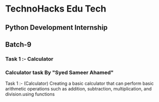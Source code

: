 # TechnoHacks Edu Tech
## Python Development Internship   
## Batch-9
### Task 1 :- Calculator

### Calculator task By "Syed Sameer Ahamed"

Task 1 :- (Calculator)
Creating a basic calculator that can perform
basic arithmetic operations such as addition,
subtraction, multiplication, and division.using
functions
